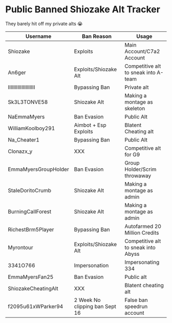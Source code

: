 # Public Banned Shiozake Alt Tracker

They barely hit off my private alts 😭 

Username | Ban Reason | Usage
--------------- | ------------- | -------------
Shiozake  | Exploits | Main Account/C7a2 Account
An6ger | Exploits/Shiozake Alt | Competitive alt to sneak into A-team
IIIIlIIlIIIIIIlIIIII| Bypassing Ban | Private alt
Sk3L3TONVE58 | Shiozake Alt | Making a montage as skeleton
NaEmmaMyers | Ban Evasion | Public Alt
WilliamKoolboy291 | Aimbot + Esp Exploits | Blatent Cheating alt
Na_Cheater1 | Bypassing Ban | Public Alt
Clonazx_y | XXX | Competitive alt for G9
EmmaMyersGroupHolder | Ban Evasion | Group Holder/Scrim throwaway
StaIeDoritoCrumb | Shiozake Alt | Making a montage as admin
BurningCaIIForest | Shiozake Alt | Making a montage as admin
RichestBrm5Player | Bypassing Ban | Autofarmed 20 Million Credits
Myrontour | Exploits/Shiozake Alt | Competitive alt to sneak into Abyss
3341O766 | Impersonation | Impersonating 334
EmmaMyersFan25 | Ban Evasion | Public alt
ShiozakeCheatingAlt | XXX | Blatent cheating alt
f2095u61xWParker94 | 2 Week No clipping ban Sept 16 | False ban speedrun account

